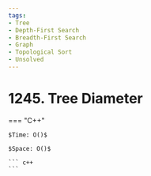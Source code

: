 ```yaml
---
tags:
- Tree
- Depth-First Search
- Breadth-First Search
- Graph
- Topological Sort
- Unsolved
---
```



# 1245. Tree Diameter

=== "C++"

    $Time: O()$

    $Space: O()$

    ``` c++
    ```